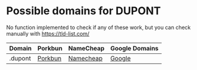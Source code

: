 # Possible domains for DUPONT

No function implemented to check if any of these work, but you can check manually with https://tld-list.com/

| Domain | Porkbun | NameCheap | Google Domains |
|---|---|---|---|
| .dupont | [Porkbun](https://porkbun.com/checkout/search?prb=e814663da1&tlds=&idnLanguage=&search=search&q=.dupont) | [Namecheap](https://www.namecheap.com/domains/registration/results/?domain=.dupont) | [Google](https://domains.google.com/registrar/search?searchTerm=.dupont) |
